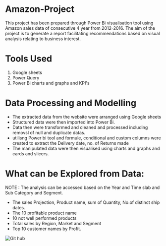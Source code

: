 # Amazon-Project
This project has been prepared through Power Bi visualisation tool using Amazon sales data of consecutive 4 year from 2012-2016. The aim of the project is to generate a report facilitating recommendations based on visual analysis relating to business interest.
# Tools Used
1. Google sheets
2. Power Query
3. Power Bi charts and graphs and KPI's
# Data Processing and Modelling
- The extracted data from the website were arranged using Google sheets
- Structured data were then imported into Power Bi.
- Data then were transformed and cleaned and processed including removsl of null and duplicate datas.
- utilisng Power bi tool and formule, conditional and custom columns were created to extract the Delivery date, no. of Returns made
- The manipulated data were then visualised using charts and graphs and cards and slicers.
# What can be Explored from Data:
NOTE : The analysis can be accessed based on the Year and Time slab and Sub Category and Segment.

- The sales Projection, Product name, sum of Quantity, No.of distinct ship dates.
- The 10 profitable product name 
- 10 not well performed products
- Total sales by Region, Market and Segment
- Top 10 customer names by Profit.
  


![Git hub](https://github.com/AmishaSingh21/Amazon-Project/assets/147337191/74a8bc6a-2e4d-4849-8531-27a1a1418384)
